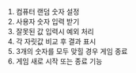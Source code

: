 1. 컴퓨터 랜덤 숫자 설정
2. 사용자 숫자 입력 받기
3. 잘못된 값 입력시 예외 처리
4. 각 자릿값 비교 후 결과 표시
5. 3개의 숫자를 모두 맞힐 경우 게임 종료
6. 게임 새로 시작 또는 종료 기능